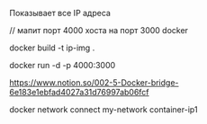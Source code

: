 Показывает все IP адреса

// мапит порт 4000 хоста на порт 3000 docker

docker build -t ip-img .

docker run -d -p 4000:3000

https://www.notion.so/002-5-Docker-bridge-6e183e1ebfad4027a31d76997ab06fcf

docker network connect my-network container-ip1